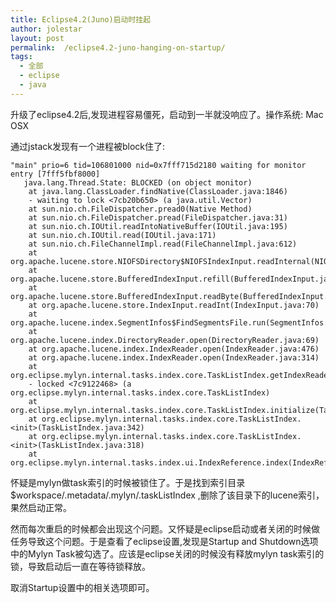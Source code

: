 ```yaml
---
title: Eclipse4.2(Juno)启动时挂起
author: jolestar
layout: post
permalink:  /eclipse4.2-juno-hanging-on-startup/
tags:
  - 全部
  - eclipse
  - java
---
```


升级了eclipse4.2后,发现进程容易僵死，启动到一半就没响应了。操作系统: Mac OSX

<!--more-->

通过jstack发现有一个进程被block住了:

	"main" prio=6 tid=106801000 nid=0x7fff715d2180 waiting for monitor entry [7fff5fbf8000]
	   java.lang.Thread.State: BLOCKED (on object monitor)
		at java.lang.ClassLoader.findNative(ClassLoader.java:1846)
		- waiting to lock <7cb20b650> (a java.util.Vector)
		at sun.nio.ch.FileDispatcher.pread0(Native Method)
		at sun.nio.ch.FileDispatcher.pread(FileDispatcher.java:31)
		at sun.nio.ch.IOUtil.readIntoNativeBuffer(IOUtil.java:195)
		at sun.nio.ch.IOUtil.read(IOUtil.java:171)
		at sun.nio.ch.FileChannelImpl.read(FileChannelImpl.java:612)
		at org.apache.lucene.store.NIOFSDirectory$NIOFSIndexInput.readInternal(NIOFSDirectory.java:161)
		at org.apache.lucene.store.BufferedIndexInput.refill(BufferedIndexInput.java:157)
		at org.apache.lucene.store.BufferedIndexInput.readByte(BufferedIndexInput.java:38)
		at org.apache.lucene.store.IndexInput.readInt(IndexInput.java:70)
		at org.apache.lucene.index.SegmentInfos$FindSegmentsFile.run(SegmentInfos.java:611)
		at org.apache.lucene.index.DirectoryReader.open(DirectoryReader.java:69)
		at org.apache.lucene.index.IndexReader.open(IndexReader.java:476)
		at org.apache.lucene.index.IndexReader.open(IndexReader.java:314)
		at org.eclipse.mylyn.internal.tasks.index.core.TaskListIndex.getIndexReader(TaskListIndex.java:758)
		- locked <7c9122468> (a org.eclipse.mylyn.internal.tasks.index.core.TaskListIndex)
		at org.eclipse.mylyn.internal.tasks.index.core.TaskListIndex.initialize(TaskListIndex.java:487)
		at org.eclipse.mylyn.internal.tasks.index.core.TaskListIndex.<init>(TaskListIndex.java:342)
		at org.eclipse.mylyn.internal.tasks.index.core.TaskListIndex.<init>(TaskListIndex.java:318)
		at org.eclipse.mylyn.internal.tasks.index.ui.IndexReference.index(IndexReference.java:58)
 
怀疑是mylyn做task索引的时候被锁住了。于是找到索引目录  $workspace/.metadata/.mylyn/.taskListIndex ,删除了该目录下的lucene索引，果然启动正常。

然而每次重启的时候都会出现这个问题。又怀疑是eclipse启动或者关闭的时候做任务导致这个问题。于是查看了eclipse设置,发现是Startup and Shutdown选项中的Mylyn Task被勾选了。应该是eclipse关闭的时候没有释放mylyn task索引的锁，导致启动后一直在等待锁释放。

取消Startup设置中的相关选项即可。
 
 
